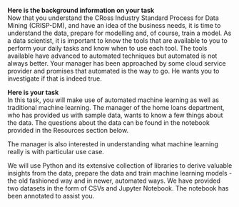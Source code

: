 **Here is the background information on your task**<br>
Now that you understand the CRoss Industry Standard Process for Data Mining (CRISP-DM), and have an idea of the business needs, 
it is time to understand the data, prepare for modelling and, of course, train a model. As a data scientist, it is important to know 
the tools that are available to you to perform your daily tasks and know when to use each tool. The tools available have advanced to 
automated techniques but automated is not always better. Your manager has been approached by some cloud service provider and promises 
that automated is the way to go. He wants you to investigate if that is indeed true.

**Here is your task**<br>
In this task, you will make use of automated machine learning as well as traditional machine learning. The manager of the home loans department, 
who has provided us with sample data, wants to know a few things about the data. The questions about the data can be found in the notebook provided 
in the Resources section below. 

The manager is also interested in understanding what machine learning really is with particular use case.

We will use Python and its extensive collection of libraries to derive valuable insights from the data, prepare the data and train machine 
learning models - the old fashioned way and in newer, automated ways. We have provided two datasets in the form of CSVs and Jupyter Notebook. 
The notebook has been annotated to assist you.

